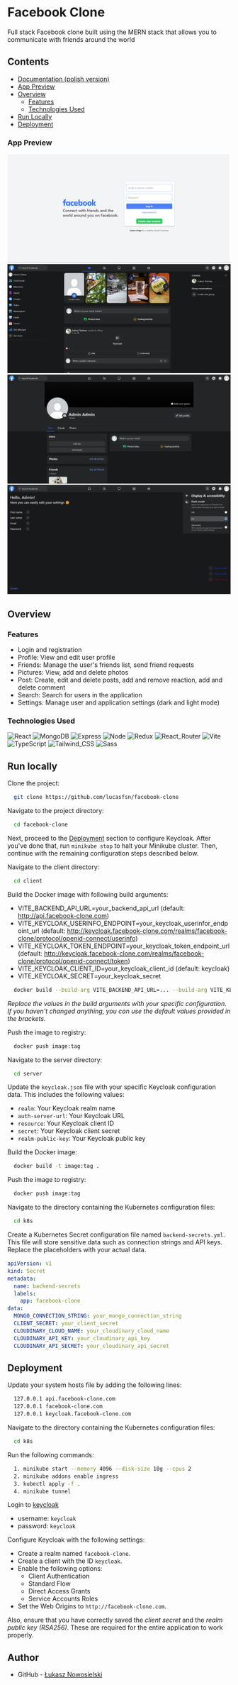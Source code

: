 # Facebook Clone

Full stack Facebook clone built using the MERN stack that allows you to communicate with friends around the world

## Contents

- [Documentation (polish version)](https://github.com/lucasfsn/facebook-clone-k8s/blob/main/docs/main.pdf)
- [App Preview](#app-preview)
- [Overview](#overview)
  - [Features](#features)
  - [Technologies Used](#technologies-used)
- [Run Locally](#run-locally)
- [Deployment](#deployment)

### App Preview

![Login](./preview/login.png)
![Home](./preview/home.png)
![Profile](./preview/profile.png)
![Settings](./preview/settings.png)

## Overview

### Features

- Login and registration
- Profile: View and edit user profile
- Friends: Manage the user's friends list, send friend requests
- Pictures: View, add and delete photos
- Post: Create, edit and delete posts, add and remove reaction, add and delete comment
- Search: Search for users in the application
- Settings: Manage user and application settings (dark and light mode)

### Technologies Used

![React](https://img.shields.io/badge/React-20232A?style=for-the-badge&logo=react&logoColor=61DAFB)
![MongoDB](https://img.shields.io/badge/MongoDB-4EA94B?style=for-the-badge&logo=mongodb&logoColor=white)
![Express](https://img.shields.io/badge/Express%20js-000000?style=for-the-badge&logo=express&logoColor=white)
![Node](https://img.shields.io/badge/ts--node-3178C6?style=for-the-badge&logo=ts-node&logoColor=white)
![Redux](https://img.shields.io/badge/Redux-593D88?style=for-the-badge&logo=redux&logoColor=white)
![React_Router](https://img.shields.io/badge/React_Router-CA4245?style=for-the-badge&logo=react-router&logoColor=white)
![Vite](https://img.shields.io/badge/Vite-B73BFE?style=for-the-badge&logo=vite&logoColor=FFD62E)
![TypeScript](https://img.shields.io/badge/TypeScript-007ACC?style=for-the-badge&logo=typescript&logoColor=white)
![Tailwind_CSS](https://img.shields.io/badge/Tailwind_CSS-38B2AC?style=for-the-badge&logo=tailwind-css&logoColor=white)
![Sass](https://img.shields.io/badge/Sass-CC6699?style=for-the-badge&logo=sass&logoColor=white)

## Run locally

Clone the project:

```bash
  git clone https://github.com/lucasfsn/facebook-clone
```

Navigate to the project directory:

```bash
  cd facebook-clone
```

Next, proceed to the [Deployment](#deployment) section to configure Keycloak. After you've done that, run `minikube stop` to halt your Minikube cluster. Then, continue with the remaining configuration steps described below.

Navigate to the client directory:

```bash
  cd client
```

Build the Docker image with following build arguments:

- VITE_BACKEND_API_URL=your_backend_api_url (default: http://api.facebook-clone.com)
- VITE_KEYCLOAK_USERINFO_ENDPOINT=your_keycloak_userinfor_endpoint_url (default: http://keycloak.facebook-clone.com/realms/facebook-clone/protocol/openid-connect/userinfo)
- VITE_KEYCLOAK_TOKEN_ENDPOINT=your_keycloak_token_endpoint_url (default: http://keycloak.facebook-clone.com/realms/facebook-clone/protocol/openid-connect/token)
- VITE_KEYCLOAK_CLIENT_ID=your_keycloak_client_id (default: keycloak)
- VITE_KEYCLOAK_SECRET=your_keycloak_secret

```bash
  docker build --build-arg VITE_BACKEND_API_URL=... --build-arg VITE_KEYCLOAK_USERINFO_ENDPOINT=... --build-arg VITE_KEYCLOAK_TOKEN_ENDPOINT=... --build-arg VITE_KEYCLOAK_CLIENT_ID=... --build-arg VITE_KEYCLOAK_SECRET=... -t image:tag  .
```

_Replace the values in the build arguments with your specific configuration. If you haven't changed anything, you can use the default values provided in the brackets._

Push the image to registry:

```bash
  docker push image:tag
```

Navigate to the server directory:

```bash
  cd server
```

Update the `keycloak.json` file with your specific Keycloak configuration data. This includes the following values:

- `realm`: Your Keycloak realm name
- `auth-server-url`: Your Keycloak URL
- `resource`: Your Keycloak client ID
- `secret`: Your Keycloak client secret
- `realm-public-key`: Your Keycloak public key

Build the Docker image:

```bash
  docker build -t image:tag .
```

Push the image to registry:

```bash
  docker push image:tag
```

Navigate to the directory containing the Kubernetes configuration files:

```bash
  cd k8s
```

Create a Kubernetes Secret configuration file named `backend-secrets.yml`. This file will store sensitive data such as connection strings and API keys. Replace the placeholders with your actual data.

```yaml
apiVersion: v1
kind: Secret
metadata:
  name: backend-secrets
  labels:
    app: facebook-clone
data:
  MONGO_CONNECTION_STRING: your_mongo_connection_string
  CLIENT_SECRET: your_client_secret
  CLOUDINARY_CLOUD_NAME: your_cloudinary_cloud_name
  CLOUDINARY_API_KEY: your_cloudinary_api_key
  CLOUDINARY_API_SECRET: your_cloudinary_api_secret
```

## Deployment

Update your system hosts file by adding the following lines:

```bash
  127.0.0.1 api.facebook-clone.com
  127.0.0.1 facebook-clone.com
  127.0.0.1 keycloak.facebook-clone.com
```

Navigate to the directory containing the Kubernetes configuration files:

```bash
  cd k8s
```

Run the following commands:

```bash
  1. minikube start --memory 4096 --disk-size 10g --cpus 2
  2. minikube addons enable ingress
  3. kubectl apply -f .
  4. minikube tunnel
```

Login to [keycloak](http://keycloak.facebook-clone.com)

- username: `keycloak`
- password: `keycloak`

Configure Keycloak with the following settings:

- Create a realm named `facebook-clone`.
- Create a client with the ID `keycloak`.
- Enable the following options:
  - Client Authentication
  - Standard Flow
  - Direct Access Grants
  - Service Accounts Roles
- Set the Web Origins to `http://facebook-clone.com`.

Also, ensure that you have correctly saved the _client secret_ and the _realm public key (RSA256)_. These are required for the entire application to work properly.

## Author

- GitHub - [Łukasz Nowosielski](https://github.com/lucasfsn)
